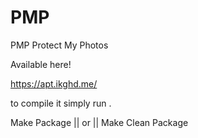 # PMP
 PMP Protect My Photos


Available here!

https://apt.ikghd.me/

to compile it simply run .

Make Package || or ||  Make Clean Package

